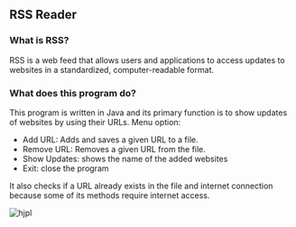 ## RSS Reader
### What is RSS?
RSS is a web feed that allows users and applications to access updates to websites in a standardized, computer-readable format.
### What does this program do?
This program is written in Java and its primary function is to show updates of websites by using their URLs. 
Menu option:
- Add URL: Adds and saves a given URL to a file.
- Remove URL: Removes a given URL from the file.
- Show Updates: shows the name of the added websites
- Exit: close the program

It also checks if a URL already exists in the file and internet connection because some of its methods require internet access.


![hjpl](https://github.com/Kianaplv/RSS-Reader/assets/168345281/3c3dab01-d150-4721-b2cb-e3c33bc4db73)

